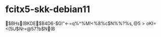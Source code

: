 # fcitx5-skk-debian11

$BHs(BKDE$B4D6-$G!"<-=q%^%M!<%8%c$N%\%?%s$,@5>o$KI=<($5$l$J$$$N$r=$@5$7$?$b$N(B

